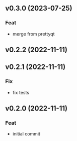## v0.3.0 (2023-07-25)

### Feat

- merge from prettyqt

## v0.2.2 (2022-11-11)

## v0.2.1 (2022-11-11)

### Fix

- fix tests

## v0.2.0 (2022-11-11)

### Feat

- initial commit
